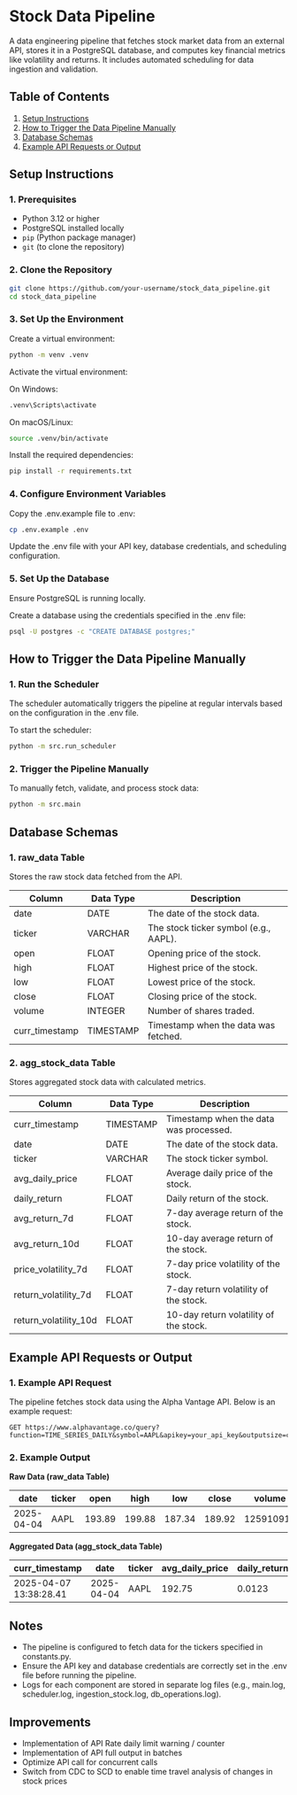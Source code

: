# Stock Data Pipeline

A data engineering pipeline that fetches stock market data from an external API, stores it in a PostgreSQL database, and computes key financial metrics like volatility and returns. It includes automated scheduling for data ingestion and validation.

## Table of Contents
1. [Setup Instructions](#setup-instructions)
2. [How to Trigger the Data Pipeline Manually](#how-to-trigger-the-data-pipeline-manually)
3. [Database Schemas](#database-schemas)
4. [Example API Requests or Output](#example-api-requests-or-output)

## Setup Instructions

### 1. Prerequisites
- Python 3.12 or higher
- PostgreSQL installed locally
- `pip` (Python package manager)
- `git` (to clone the repository)

### 2. Clone the Repository
```bash
git clone https://github.com/your-username/stock_data_pipeline.git
cd stock_data_pipeline
```

### 3. Set Up the Environment
Create a virtual environment:
```bash
python -m venv .venv
```

Activate the virtual environment:

On Windows:
```bash
.venv\Scripts\activate
```

On macOS/Linux:
```bash
source .venv/bin/activate
```

Install the required dependencies:
```bash
pip install -r requirements.txt
```

### 4. Configure Environment Variables
Copy the .env.example file to .env:
```bash
cp .env.example .env
```

Update the .env file with your API key, database credentials, and scheduling configuration.

### 5. Set Up the Database
Ensure PostgreSQL is running locally.

Create a database using the credentials specified in the .env file:
```bash
psql -U postgres -c "CREATE DATABASE postgres;"
```

## How to Trigger the Data Pipeline Manually

### 1. Run the Scheduler
The scheduler automatically triggers the pipeline at regular intervals based on the configuration in the .env file.

To start the scheduler:
```bash
python -m src.run_scheduler
```

### 2. Trigger the Pipeline Manually
To manually fetch, validate, and process stock data:
```bash
python -m src.main
```

## Database Schemas

### 1. raw_data Table
Stores the raw stock data fetched from the API.

| Column | Data Type | Description |
|--------|-----------|-------------|
| date | DATE | The date of the stock data. |
| ticker | VARCHAR | The stock ticker symbol (e.g., AAPL). |
| open | FLOAT | Opening price of the stock. |
| high | FLOAT | Highest price of the stock. |
| low | FLOAT | Lowest price of the stock. |
| close | FLOAT | Closing price of the stock. |
| volume | INTEGER | Number of shares traded. |
| curr_timestamp | TIMESTAMP | Timestamp when the data was fetched. |

### 2. agg_stock_data Table
Stores aggregated stock data with calculated metrics.

| Column | Data Type | Description |
|--------|-----------|-------------|
| curr_timestamp | TIMESTAMP | Timestamp when the data was processed. |
| date | DATE | The date of the stock data. |
| ticker | VARCHAR | The stock ticker symbol. |
| avg_daily_price | FLOAT | Average daily price of the stock. |
| daily_return | FLOAT | Daily return of the stock. |
| avg_return_7d | FLOAT | 7-day average return of the stock. |
| avg_return_10d | FLOAT | 10-day average return of the stock. |
| price_volatility_7d | FLOAT | 7-day price volatility of the stock. |
| return_volatility_7d | FLOAT | 7-day return volatility of the stock. |
| return_volatility_10d | FLOAT | 10-day return volatility of the stock. |

## Example API Requests or Output

### 1. Example API Request
The pipeline fetches stock data using the Alpha Vantage API. Below is an example request:
```
GET https://www.alphavantage.co/query?function=TIME_SERIES_DAILY&symbol=AAPL&apikey=your_api_key&outputsize=compact
```

### 2. Example Output

**Raw Data (raw_data Table)**

| date | ticker | open | high | low | close | volume | curr_timestamp |
|------|--------|------|------|-----|-------|--------|---------------|
| 2025-04-04 | AAPL | 193.89 | 199.88 | 187.34 | 189.92 | 125910913 | 2025-04-07 13:38:28.41 |

**Aggregated Data (agg_stock_data Table)**

| curr_timestamp | date | ticker | avg_daily_price | daily_return | avg_return_7d | avg_return_10d | price_volatility_7d | return_volatility_7d | return_volatility_10d |
|----------------|------|--------|----------------|-------------|--------------|---------------|-------------------|---------------------|----------------------|
| 2025-04-07 13:38:28.41 | 2025-04-04 | AAPL | 192.75 | 0.0123 | 0.0105 | 0.0098 | 1.23 | 0.98 | 1.12 |

## Notes
- The pipeline is configured to fetch data for the tickers specified in constants.py.
- Ensure the API key and database credentials are correctly set in the .env file before running the pipeline.
- Logs for each component are stored in separate log files (e.g., main.log, scheduler.log, ingestion_stock.log, db_operations.log).

## Improvements
- Implementation of API Rate daily limit warning / counter
- Implementation of API full output in batches
- Optimize API call for concurrent calls
- Switch from CDC to SCD to enable time travel analysis of changes in stock prices